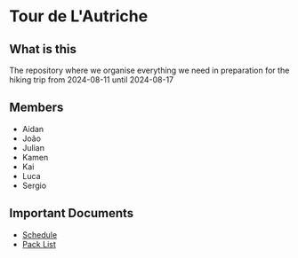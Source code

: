 # Tour de L'Autriche

## What is this

The repository where we organise everything we need in preparation for the hiking trip from 2024-08-11 until 2024-08-17

## Members

- Aidan
- João
- Julian
- Kamen
- Kai
- Luca
- Sergio

## Important Documents

- [Schedule](schedule.md)
- [Pack List](pack_list.md)
